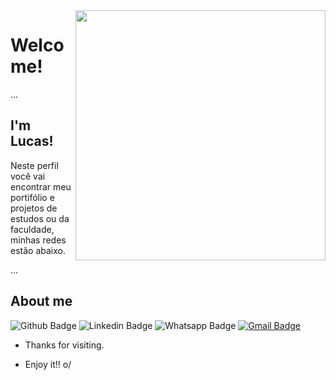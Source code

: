 <img align="right" width="400" height="400" src="https://www.celsonunes.com.br/wp-content/uploads/2018/05/java-logo-300x300.png">
 
# Welcome!

...

## I'm Lucas!
 
Neste perfil você vai encontrar meu portifólio e projetos de estudos ou da faculdade, minhas redes estão abaixo.
 
... 
## About me 
![Github Badge](https://img.shields.io/badge/-Github-000?style=flat-square&logo=Github&logoColor=white&link=https://github.com/lucasDEV20)
![Linkedin Badge](https://img.shields.io/badge/-LinkedIn-blue?style=flat-square&logo=Linkedin&logoColor=white&link=https://www.linkedin.com/feed/)
![Whatsapp Badge](https://img.shields.io/badge/-Whatsapp-4CA143?style=flat-square&labelColor=4CA143&logo=whatsapp&logoColor=white&link=https://api.whatsapp.com/send?phone=https://api.whatsapp.com/send?phone=5562981593943&text=ola)
[![Gmail Badge](https://img.shields.io/badge/-Gmail-c14438?style=flat-square&logo=Gmail&logoColor=white&link=mailto:seu_email)](mailto:lucasgoias11@gmail.com)
 
- Thanks for visiting. 
 
- Enjoy it!! o/
